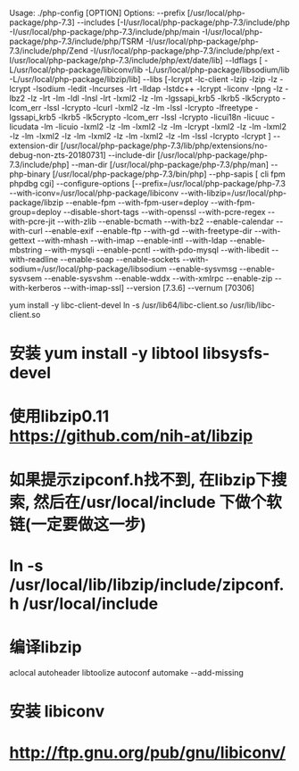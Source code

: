 Usage: ./php-config [OPTION]
Options:
  --prefix            [/usr/local/php-package/php-7.3]
  --includes          [-I/usr/local/php-package/php-7.3/include/php -I/usr/local/php-package/php-7.3/include/php/main -I/usr/local/php-package/php-7.3/include/php/TSRM -I/usr/local/php-package/php-7.3/include/php/Zend -I/usr/local/php-package/php-7.3/include/php/ext -I/usr/local/php-package/php-7.3/include/php/ext/date/lib]
  --ldflags           [ -L/usr/local/php-package/libiconv/lib -L/usr/local/php-package/libsodium/lib -L/usr/local/php-package/libzip/lib]
  --libs              [-lcrypt  -lc-client  -lzip -lzip -lz -lcrypt -lsodium -ledit -lncurses -lrt -lldap -lstdc++ -lcrypt -liconv -lpng -lz -lbz2 -lz -lrt -lm -ldl -lnsl  -lrt -lxml2 -lz -lm -lgssapi_krb5 -lkrb5 -lk5crypto -lcom_err -lssl -lcrypto -lcurl -lxml2 -lz -lm -lssl -lcrypto -lfreetype -lgssapi_krb5 -lkrb5 -lk5crypto -lcom_err -lssl -lcrypto -licui18n -licuuc -licudata -lm -licuio -lxml2 -lz -lm -lxml2 -lz -lm -lcrypt -lxml2 -lz -lm -lxml2 -lz -lm -lxml2 -lz -lm -lxml2 -lz -lm -lxml2 -lz -lm -lssl -lcrypto -lcrypt ]
  --extension-dir     [/usr/local/php-package/php-7.3/lib/php/extensions/no-debug-non-zts-20180731]
  --include-dir       [/usr/local/php-package/php-7.3/include/php]
  --man-dir           [/usr/local/php-package/php-7.3/php/man]
  --php-binary        [/usr/local/php-package/php-7.3/bin/php]
  --php-sapis         [ cli fpm phpdbg cgi]
  --configure-options [--prefix=/usr/local/php-package/php-7.3 --with-iconv=/usr/local/php-package/libiconv --with-libzip=/usr/local/php-package/libzip --enable-fpm --with-fpm-user=deploy --with-fpm-group=deploy --disable-short-tags --with-openssl --with-pcre-regex --with-pcre-jit --with-zlib --enable-bcmath --with-bz2 --enable-calendar --with-curl --enable-exif --enable-ftp --with-gd --with-freetype-dir --with-gettext --with-mhash --with-imap --enable-intl --with-ldap --enable-mbstring --with-mysqli --enable-pcntl --with-pdo-mysql --with-libedit --with-readline --enable-soap --enable-sockets --with-sodium=/usr/local/php-package/libsodium --enable-sysvmsg --enable-sysvsem --enable-sysvshm --enable-wddx --with-xmlrpc --enable-zip --with-kerberos --with-imap-ssl]
  --version           [7.3.6]
  --vernum            [70306]


yum install -y libc-client-devel
ln -s /usr/lib64/libc-client.so /usr/lib/libc-client.so

# 安装 yum install -y libtool libsysfs-devel
# 使用libzip0.11 https://github.com/nih-at/libzip
# 如果提示zipconf.h找不到, 在libzip下搜索, 然后在/usr/local/include 下做个软链(一定要做这一步)
# ln -s /usr/local/lib/libzip/include/zipconf.h /usr/local/include
# 编译libzip
aclocal
autoheader
libtoolize
autoconf
automake --add-missing


# 安装 libiconv
# http://ftp.gnu.org/pub/gnu/libiconv/
